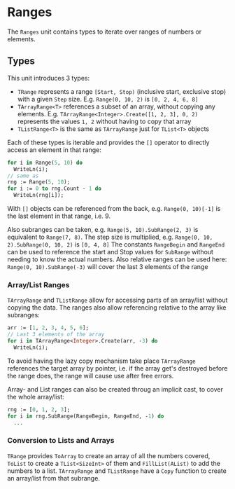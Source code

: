 # Ranges
The `Ranges` unit contains types to iterate over ranges of numbers or elements.

## Types
This unit introduces 3 types:
* `TRange` represents a range `[Start, Stop)` (inclusive start, exclusive stop) with a given `Step` size. E.g. `Range(0, 10, 2)` is `[0, 2, 4, 6, 8]`
* `TArrayRange<T>` references a subset of an array, without copying any elements. E.g. `TArrayRange<Integer>.Create([1, 2, 3], 0, 2)` represents the values `1, 2` without having to copy that array
* `TListRange<T>` is the same as `TArrayRange` just for `TList<T>` objects

Each of these types is iterable and provides the `[]` operator to directly access an element in that range:
```pascal
for i in Range(5, 10) do
  WriteLn(i);
// same as
rng := Range(5, 10);
for i := 0 to rng.Count - 1 do
  WriteLn(rng[i]);
```
With `[]` objects can be referenced from the back, e.g. `Range(0, 10)[-1]` is the last element in that range, i.e. 9.

Also subranges can be taken, e.g. `Range(5, 10).SubRange(2, 3)` is equivalent to `Range(7, 8)`.
The step size is multiplied, e.g. `Range(0, 10, 2).SubRange(0, 10, 2)` is `[0, 4, 8]`
The constants `RangeBegin` and `RangeEnd` can be used to reference the start and Stop values for `SubRange` without needing to know the actual numbers.
Also relative ranges can be used here: `Range(0, 10).SubRange(-3)` will cover the last 3 elements of the range

### Array/List Ranges
`TArrayRange` and `TListRange` allow for accessing parts of an array/list without copying the data. The ranges also allow referencing relative to the array like subranges:
```pascal
arr := [1, 2, 3, 4, 5, 6];
// Last 3 elements of the array
for i in TArrayRange<Integer>.Create(arr, -3) do
  WriteLn(i);
```
To avoid having the lazy copy mechanism take place `TArrayRange` references the target array by pointer, i.e. if the array get's destroyed before the range does, the range will cause use after free errors.

Array- and List ranges can also be created throug an implicit cast, to cover the whole array/list:
```pascal
rng := [0, 1, 2, 3];
for i in rng.SubRange(RangeBegin, RangeEnd, -1) do
  ...
```

### Conversion to Lists and Arrays
`TRange` provides `ToArray` to create an array of all the numbers covered, `ToList` to create a `TList<SizeInt>` of them and `FillList(AList)` to add the numbers to a list.
`TArrayRange` and `TListRange` have a `Copy` function to create an array/list from that subrange.
